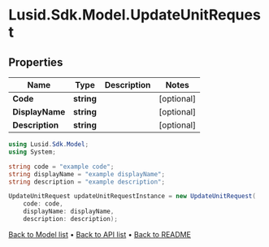 # Lusid.Sdk.Model.UpdateUnitRequest

## Properties

Name | Type | Description | Notes
------------ | ------------- | ------------- | -------------
**Code** | **string** |  | [optional] 
**DisplayName** | **string** |  | [optional] 
**Description** | **string** |  | [optional] 

```csharp
using Lusid.Sdk.Model;
using System;

string code = "example code";
string displayName = "example displayName";
string description = "example description";

UpdateUnitRequest updateUnitRequestInstance = new UpdateUnitRequest(
    code: code,
    displayName: displayName,
    description: description);
```

[Back to Model list](../README.md#documentation-for-models) &#8226; [Back to API list](../README.md#documentation-for-api-endpoints) &#8226; [Back to README](../README.md)
